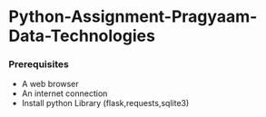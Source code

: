 # Python-Assignment-Pragyaam-Data-Technologies
### Prerequisites

- A web browser 
- An internet connection
- Install python Library (flask,requests,sqlite3) 
